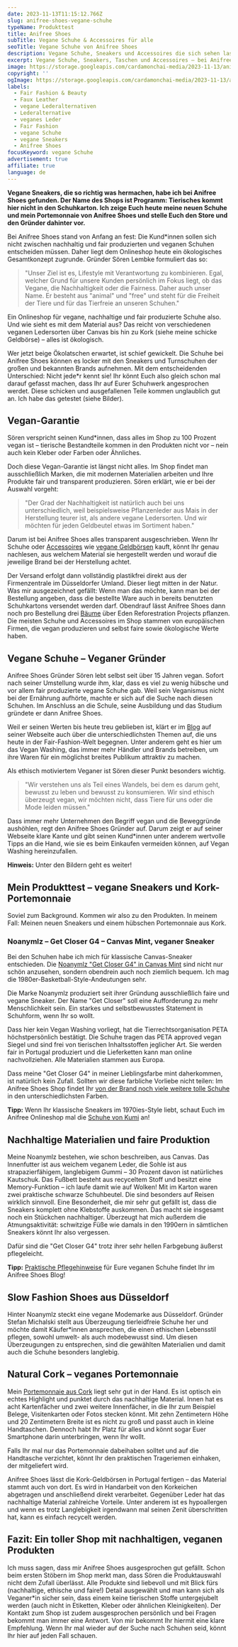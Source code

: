 ```yaml
---
date: 2023-11-13T11:15:12.766Z
slug: anifree-shoes-vegane-schuhe
typeName: Produkttest
title: Anifree Shoes
subTitle: Vegane Schuhe & Accessoires für alle
seoTitle: Vegane Schuhe von Anifree Shoes
description: Vegane Schuhe, Sneakers und Accessoires die sich sehen lassen können und das auch noch in nachhaltig? Hier bekommt Ihr alle Infos über den Anifree Shoes Shop.
excerpt: Vegane Schuhe, Sneakers, Taschen und Accessoires – bei Anifree Shoes aus Düsseldorf gibt es das alles auch mit einem echten Nachhaltigkeitsapekt und garantiert ohne Vegan Washing. Ich stelle Euch das Unternehmen und den Gründer dahinter vor.
image: https://storage.googleapis.com/cardamonchai-media/2023-11-13/anifree-shoes-18-jpg-imagine-080808_6e6763_2048_1536/640.webp
copyright: ''
ogImage: https://storage.googleapis.com/cardamonchai-media/2023-11-13/anifree-shoes-og-jpg-imagine-080808_716c69_1200_628/640.webp
labels:
  - Fair Fashion & Beauty
  - Faux Leather
  - vegane Lederalternativen
  - Lederalternative
  - veganes Leder
  - Fair Fashion
  - vegane Schuhe
  - vegane Sneakers
  - Anifree Shoes
focusKeyword: vegane Schuhe
advertisement: true
affiliate: true
language: de
---
```


**Vegane Sneakers, die so richtig was hermachen, habe ich bei Anifree Shoes gefunden. Der Name des Shops ist Programm: Tierisches kommt hier nicht in den Schuhkarton. Ich zeige Euch heute meine neuen Schuhe und mein Portemonnaie von Anifree Shoes und stelle Euch den Store und den Gründer dahinter vor.**

Bei Anifree Shoes stand von Anfang an fest: Die Kund\*innen sollen sich nicht zwischen nachhaltig und fair produzierten und veganen Schuhen entscheiden müssen. Daher liegt dem Onlineshop heute ein ökologisches Gesamtkonzept zugrunde. Gründer Sören Lembke formuliert das so:

> "Unser Ziel ist es, Lifestyle mit Verantwortung zu kombinieren. Egal, welcher Grund für unsere Kunden persönlich im Fokus liegt, ob das Vegane, die Nachhaltigkeit oder die Fairness. Daher auch unser Name. Er besteht aus "animal" und "free" und steht für die Freiheit der Tiere und für das Tierfreie an unseren Schuhen."

Ein Onlineshop für vegane, nachhaltige und fair produzierte Schuhe also. Und wie sieht es mit dem Material aus? Das reicht von verschiedenen veganen Ledersorten über Canvas bis hin zu Kork (siehe meine schicke Geldbörse) – alles ist ökologisch.

Wer jetzt beige Ökolatschen erwartet, ist schief gewickelt. Die Schuhe bei Anifree Shoes können es locker mit den Sneakers und Turnschuhen der großen und bekannten Brands aufnehmen. Mit dem entscheidenden Unterschied: Nicht jede\*r kennt sie! Ihr könnt Euch also gleich schon mal darauf gefasst machen, dass Ihr auf Eurer Schuhwerk angesprochen werdet. Diese schicken und ausgefallenen Teile kommen unglaublich gut an. Ich habe das getestet (siehe Bilder).

## Vegan-Garantie

Sören verspricht seinen Kund\*innen, dass alles im Shop zu 100 Prozent vegan ist – tierische Bestandteile kommen in den Produkten nicht vor – nein auch kein Kleber oder Farben oder Ähnliches.

Doch diese Vegan-Garantie ist längst nicht alles. Im Shop findet man ausschließlich Marken, die mit modernen Materialien arbeiten und Ihre Produkte fair und transparent produzieren. Sören erklärt, wie er bei der Auswahl vorgeht:

> "Der Grad der Nachhaltigkeit ist natürlich auch bei uns unterschiedlich, weil beispielsweise Pflanzenleder aus Mais in der Herstellung teurer ist, als andere vegane Ledersorten. Und wir möchten für jeden Geldbeutel etwas im Sortiment haben."

Darum ist bei Anifree Shoes alles transparent ausgeschrieben. Wenn Ihr Schuhe oder [Accessoires](https://tidd.ly/3QzsbFf) wie [vegane Geldbörsen](https://tidd.ly/3FXplFm) kauft, könnt Ihr genau nachlesen, aus welchem Material sie hergestellt werden und worauf die jeweilige Brand bei der Herstellung achtet.

Der Versand erfolgt dann vollständig plastikfrei direkt aus der Firmenzentrale im Düsseldorfer Umland. Dieser liegt mitten in der Natur. Was mir ausgezeichnet gefällt: Wenn man das möchte, kann man bei der Bestellung angeben, dass die bestellte Ware auch in bereits benutzten Schuhkartons versendet werden darf. Obendrauf lässt Anifree Shoes dann noch pro Bestellung drei [Bäume](https://tidd.ly/3QW1dZW) über Eden Reforestration Projects pflanzen. Die meisten Schuhe und Accessoires im Shop stammen von europäischen Firmen, die vegan produzieren und selbst faire sowie ökologische Werte haben.

## Vegane Schuhe – Veganer Gründer

Anifree Shoes Gründer Sören lebt selbst seit über 15 Jahren vegan. Sofort nach seiner Umstellung wurde ihm, klar, dass es viel zu wenig hübsche und vor allem fair produzierte vegane Schuhe gab. Weil sein Veganismus nicht bei der Ernährung aufhörte, machte er sich auf die Suche nach diesen Schuhen. Im Anschluss an die Schule, seine Ausbildung und das Studium gründete er dann Anifree Shoes.

Weil er seinen Werten bis heute treu geblieben ist, klärt er im [Blog](https://tidd.ly/3SCiCIg) auf seiner Webseite auch über die unterschiedlichsten Themen auf, die uns heute in der Fair-Fashion-Welt begegnen. Unter anderem geht es hier um das Vegan Washing, das immer mehr Händler und Brands betreiben, um ihre Waren für ein möglichst breites Publikum attraktiv zu machen.

Als ethisch motiviertem Veganer ist Sören dieser Punkt besonders wichtig.

> "Wir verstehen uns als Teil eines Wandels, bei dem es darum geht, bewusst zu leben und bewusst zu konsumieren. Wir sind ethisch überzeugt vegan, wir möchten nicht, dass Tiere für uns oder die Mode leiden müssen."

Dass immer mehr Unternehmen den Begriff vegan und die Beweggründe aushöhlen, regt den Anifree Shoes Gründer auf. Darum zeigt er auf seiner Webseite klare Kante und gibt seinen Kund\*innen unter anderem wertvolle Tipps an die Hand, wie sie es beim Einkaufen vermeiden können, auf Vegan Washing hereinzufallen.

**Hinweis:** Unter den Bildern geht es weiter!

<Gallery name="2023-11-anifree-shoes-1" />

## Mein Produkttest – vegane Sneakers und Kork-Portemonnaie

Soviel zum Background. Kommen wir also zu den Produkten. In meinem Fall: Meinen neuen Sneakers und einem hübschen Portemonnaie aus Kork.

### Noanymlz – Get Closer G4 – Canvas Mint, veganer Sneaker

Bei den Schuhen habe ich mich für klassische Canvas-Sneaker entschieden. Die [Noanymlz "Get Closer G4" in Canvas Mint](https://tidd.ly/3SGj2gO) sind nicht nur schön anzusehen, sondern obendrein auch noch ziemlich bequem. Ich mag die 1980er-Basketball-Style-Andeutungen sehr.

Die Marke Noanymlz produziert seit ihrer Gründung ausschließlich faire und vegane Sneaker. Der Name "Get Closer" soll eine Aufforderung zu mehr Menschlichkeit sein. Ein starkes und selbstbewusstes Statement in Schuhform, wenn Ihr so wollt.

Dass hier kein Vegan Washing vorliegt, hat die Tierrechtsorganisation PETA höchstpersönlich bestätigt. Die Schuhe tragen das PETA approved vegan Siegel und sind frei von tierischen Inhaltsstoffen jeglicher Art. Sie werden fair in Portugal produziert und die Lieferketten kann man online nachvollziehen. Alle Materialien stammen aus Europa.

Dass meine "Get Closer G4" in meiner Lieblingsfarbe mint daherkommen, ist natürlich kein Zufall. Sollten wir diese farbliche Vorliebe nicht teilen: Im Anifree Shoes Shop findet Ihr [von der Brand noch viele weitere tolle Schuhe](https://tidd.ly/3MHZ6GK) in den unterschiedlichsten Farben.

**Tipp:** Wenn Ihr klassische Sneakers im 1970ies-Style liebt, schaut Euch im Anifree Onlineshop mal die [Schuhe von Kumi](https://tidd.ly/3sFrcvf) an!

## Nachhaltige Materialien und faire Produktion

Meine Noanymlz bestehen, wie schon beschreiben, aus Canvas. Das Innenfutter ist aus weichem veganem Leder, die Sohle ist aus strapazierfähigem, langlebigem Gummi – 30 Prozent davon ist natürliches Kautschuk. Das Fußbett besteht aus recyceltem Stoff und besitzt eine Memory-Funktion – ich laufe damit wie auf Wolken! Mit im Karton waren zwei praktische schwarze Schuhbeutel. Die sind besonders auf Reisen wirklich sinnvoll. Eine Besonderheit, die mir sehr gut gefällt ist, dass die Sneakers komplett ohne Klebstoffe auskommen. Das macht sie insgesamt noch ein Stückchen nachhaltiger. Überzeugt hat mich außerdem die Atmungsaktivität: schwitzige Füße wie damals in den 1990ern in sämtlichen Sneakers könnt Ihr also vergessen.

Dafür sind die "Get Closer G4" trotz ihrer sehr hellen Farbgebung äußerst pflegeleicht.

**Tipp:** [Praktische Pflegehinweise](https://tidd.ly/3MERswG) für Eure veganen Schuhe findet Ihr im Anifree Shoes Blog!

## Slow Fashion Shoes aus Düsseldorf

Hinter Noanymlz steckt eine vegane Modemarke aus Düsseldorf. Gründer Stefan Michalski stellt aus Überzeugung tierleidfreie Schuhe her und möchte damit Käufer\*innen ansprechen, die einen ethischen Lebensstil pflegen, sowohl umwelt- als auch modebewusst sind. Um diesen Überzeugungen zu entsprechen, sind die gewählten Materialien und damit auch die Schuhe besonders langlebig.

## Natural Cork – veganes Portemonnaie

Mein [Portemonnaie aus Cork](https://tidd.ly/467ppg9) liegt sehr gut in der Hand. Es ist optisch ein echtes Highlight und punktet durch das nachhaltige Material. Innen hat es acht Kartenfächer und zwei weitere Innenfächer, in die Ihr zum Beispiel Belege, Visitenkarten oder Fotos stecken könnt. Mit zehn Zentimetern Höhe und 20 Zentimetern Breite ist es nicht zu groß und passt auch in kleine Handtaschen. Dennoch habt Ihr Platz für alles und könnt sogar Euer Smartphone darin unterbringen, wenn Ihr wollt.

Falls Ihr mal nur das Portemonnaie dabeihaben solltet und auf die Handtasche verzichtet, könnt Ihr den praktischen Trageriemen einhaken, der mitgeliefert wird.

Anifree Shoes lässt die Kork-Geldbörsen in Portugal fertigen – das Material stammt auch von dort. Es wird in Handarbeit von den Korkeichen abgetragen und anschließend direkt verarbeitet. Gegenüber Leder hat das nachhaltige Material zahlreiche Vorteile. Unter anderem ist es hypoallergen und wenn es trotz Langlebigkeit irgendwann mal seinen Zenit überschritten hat, kann es einfach recycelt werden.

## Fazit: Ein toller Shop mit nachhaltigen, veganen Produkten

Ich muss sagen, dass mir Anifree Shoes ausgesprochen gut gefällt. Schon beim ersten Stöbern im Shop merkt man, dass Sören die Produktauswahl nicht dem Zufall überlässt. Alle Produkte sind liebevoll und mit Blick fürs (nachhaltige, ethische und faire!) Detail ausgewählt und man kann sich als Veganer\*in sicher sein, dass einem keine tierischen Stoffe untergejubelt werden (auch nicht in Etiketten, Kleber oder ähnlichen Kleinigkeiten). Der Kontakt zum Shop ist zudem ausgesprochen persönlich und bei Fragen bekommt man immer eine Antwort. Von mir bekommt Ihr hiermit eine klare Empfehlung. Wenn Ihr mal wieder auf der Suche nach Schuhen seid, könnt Ihr hier auf jeden Fall schauen.

<Gallery name="2023-11-anifree-shoes-2" />
